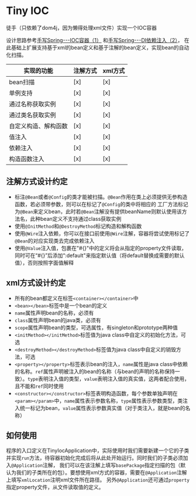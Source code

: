 # Tiny IOC
徒手（只依赖了dom4j，因为懒得处理xml文件）实现一个IOC容器

设计思路参考[手写Spring---IOC容器（1）](https://juejin.im/post/5cb1c9c4e51d456e770bdc9c)
和[手写Spring---DI依赖注入（2）](https://juejin.im/post/5cb778016fb9a068aa4b971b)，
在此基础上扩展支持基于xml的bean定义和基于注解的bean定义，实现bean的自动化扫描。

| 实现的功能 | 注解方式 | xml方式 |
| -------- | --------| -------|
| bean扫描 | [x] | [x] |
| 单例支持 | [x] | [x] |
| 通过名称获取实例 | [x] | [x] |
| 通过类名获取实例 | [x] | [x] |
| 自定义构造、解构函数| [x] | [x] |
| 值注入 | [x] | [x] |
| 依赖注入 | [x] | [x] |
| 构造函数注入 | [x] | [x] |

## 注解方式设计约定
* 标注`@Bean`或者`@Config`的类才能被扫描。`@Bean`作用在类上必须提供无参构造函数，若必须带参数，则可以在标记了`@Config`的类中将相应的
工厂方法标记为`@Bean`来定义bean，此时若`@Bean`注解没有提供beanName则默认使用该方法名，此种bean定义不支持通过class获取实例
* 使用`@InitMethod`和`@DestroyMethod`标记构造和解构函数
* 使用`@Wire`注入依赖，你可以在接口前使用`@Wire`注解，容器将尝试使用标记了`@Bean`的对应实现类去完成依赖注入
* 使用`@Value`注入值，包裹在"#{}"中的定义将会从指定的property文件读取，同时可在“#{}”后添加“:default"来指定默认值（将default替换成需要的默认值），否则按照字面值解释

## xml方式设计约定
* 所有的bean都定义在标签`<container></container>`中
* `<bean></bean>`标签中是一个bean的定义
* `name`属性声明bean的名称，必须有
* `class`属性声明bean的java类，必须有
* `scope`属性声明bean的类型，可选属性，有singleton和prototype两种值
* `<initMethod></initMethod>`标签值为java class中自定义的初始化方法，可选
* `<destroyMethod></destroyMethod>`标签值为java class中自定义的销毁方法，可选
* `<property></property>`标签表示bean的注入，`name`属性是java class中依赖的名称。`ref`属性声明被注入的bean的名称（与bean的声明的名称保持一致）。`type`表明注入值的类型，`value`表明注入值的真实值，这两者配合使用，且不能和`ref`同时使用
* `<constructor></constructor>`标签表明构造函数，每个参数单独声明在`<param></param>`中，`name`属性表示参数名称，`type`属性表示参数类型，类注入统一标记为bean，`value`属性表示参数真实值（对于类注入，就是bean的名称）

## 如何使用
程序的入口定义在TinyIocApplication中，实际使用时我们需要新建一个它的子类并实现`run`方法，待容器初始化完成后将从此处开始运行。同时我们的子类必须加入`@Application`注解，
我们可以在该注解上填写`basePackage`指定扫描的包（默认为我们的子类所在的包）。要想使用xml方式的容器，需要在`@Application`注解上填写`xmlLocation`注明xml文件所在路径。
另外`@Application`还可通过`property`指定property文件，从文件读取值的定义。